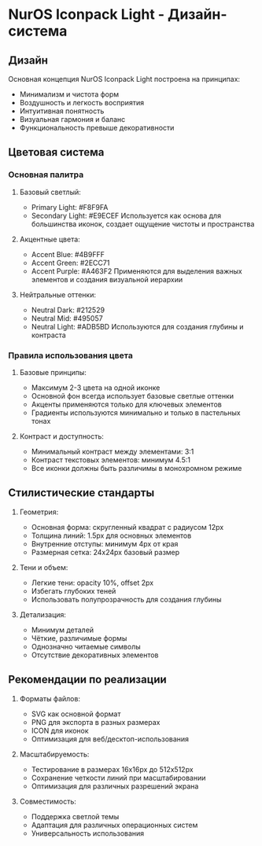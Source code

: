 # NurOS Iconpack Light - Дизайн-система

## Дизайн
Основная концепция NurOS Iconpack Light построена на принципах:
- Минимализм и чистота форм
- Воздушность и легкость восприятия
- Интуитивная понятность
- Визуальная гармония и баланс
- Функциональность превыше декоративности

## Цветовая система

### Основная палитра
1. Базовый светлый:
   - Primary Light: #F8F9FA
   - Secondary Light: #E9ECEF
   Используется как основа для большинства иконок, создает ощущение чистоты и пространства

2. Акцентные цвета:
   - Accent Blue: #4B9FFF
   - Accent Green: #2ECC71
   - Accent Purple: #A463F2
   Применяются для выделения важных элементов и создания визуальной иерархии

3. Нейтральные оттенки:
   - Neutral Dark: #212529
   - Neutral Mid: #495057
   - Neutral Light: #ADB5BD
   Используются для создания глубины и контраста

### Правила использования цвета

1. Базовые принципы:
   - Максимум 2-3 цвета на одной иконке
   - Основной фон всегда использует базовые светлые оттенки
   - Акценты применяются только для ключевых элементов
   - Градиенты используются минимально и только в пастельных тонах

2. Контраст и доступность:
   - Минимальный контраст между элементами: 3:1
   - Контраст текстовых элементов: минимум 4.5:1
   - Все иконки должны быть различимы в монохромном режиме

## Стилистические стандарты

1. Геометрия:
   - Основная форма: скругленный квадрат с радиусом 12px
   - Толщина линий: 1.5px для основных элементов
   - Внутренние отступы: минимум 4px от края
   - Размерная сетка: 24x24px базовый размер

2. Тени и объем:
   - Легкие тени: opacity 10%, offset 2px
   - Избегать глубоких теней
   - Использовать полупрозрачность для создания глубины

3. Детализация:
   - Минимум деталей
   - Чёткие, различимые формы
   - Однозначно читаемые символы
   - Отсутствие декоративных элементов

## Рекомендации по реализации

1. Форматы файлов:
   - SVG как основной формат
   - PNG для экспорта в разных размерах
   - ICON для иконок
   - Оптимизация для веб/десктоп-использования

2. Масштабируемость:
   - Тестирование в размерах 16x16px до 512x512px
   - Сохранение четкости линий при масштабировании
   - Оптимизация для различных разрешений экрана

3. Совместимость:
   - Поддержка светлой темы
   - Адаптация для различных операционных систем
   - Универсальность использования